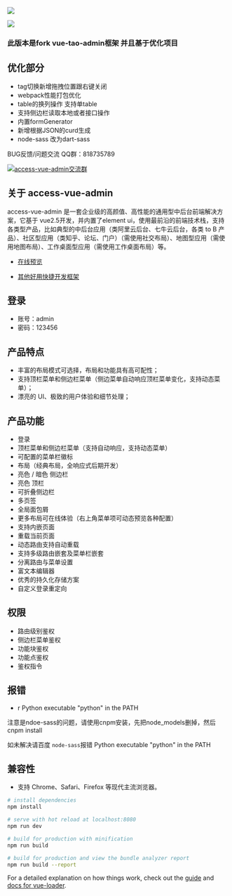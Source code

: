 <!--
 * @Descripttion: 
 * @version: 
 * @Author: zhang zi fang
 * @Date: 2021-01-12 09:16:04
 * @LastEditors: zhang zi fang
 * @LastEditTime: 2021-01-21 09:58:00
-->
<p>
  <img src="https://www.qiniu.lingchen.kim/QQ%E6%88%AA%E5%9B%BE20210109130556.png">
</p>
<p>
  <img src="https://www.qiniu.lingchen.kim/QQ%E6%88%AA%E5%9B%BE20210109130617.png">
</p>

### 此版本是fork vue-tao-admin框架 并且基于优化项目 

## 优化部分

- tag切换新增拖拽位置跟右键关闭
- webpack性能打包优化
- table的换列操作 支持单table
- 支持侧边栏读取本地或者接口操作
- 内置formGenerator
- 新增根据JSON的curd生成
- node-sass 改为dart-sass

BUG反馈/问题交流 QQ群：818735789

<a target="_blank" href="https://qm.qq.com/cgi-bin/qm/qr?k=qjiNxvFry6yQmPuvT98EuAG2stoFSfxd&jump_from=webapi"><img border="0" src="//pub.idqqimg.com/wpa/images/group.png" alt="access-vue-admin交流群" title="access-vue-admin交流群"></a>

## 关于 access-vue-admin
access-vue-admin 是一套企业级的高颜值、高性能的通用型中后台前端解决方案，它基于 vue2.5开发，并内置了element ui，使用最前沿的前端技术栈，支持各类型产品，比如典型的中后台应用（类阿里云后台、七牛云后台，各类 to B 产品）、社区型应用（类知乎、论坛、门户）（需使用社交布局）、地图型应用（需使用地图布局）、工作桌面型应用（需使用工作桌面布局）等。</p>

- [在线预览](https://1292150917.github.io/access-vue-admin/dist/)
<!-- - [详细介绍](https://www.lingchen.kim/Detail?id=364) -->
- [其他好用快捷开发框架](http://plug.zzf9.com/)

## 登录
- 账号：admin
- 密码：123456

## 产品特点
- 丰富的布局模式可选择，布局和功能具有高可配性；
- 支持顶栏菜单和侧边栏菜单（侧边菜单自动响应顶栏菜单变化，支持动态菜单）；
- 漂亮的 UI、极致的用户体验和细节处理；

## 产品功能
- 登录
- 顶栏菜单和侧边栏菜单（支持自动响应，支持动态菜单）
- 可配置的菜单栏徽标
- 布局（经典布局，全响应式后期开发）
- 亮色 / 暗色 侧边栏
- 亮色 顶栏
- 可折叠侧边栏
- 多页签
- 全局面包屑
- 更多布局可在线体验（右上角菜单项可动态预览各种配置）
- 支持内嵌页面
- 重载当前页面
- 动态路由支持自动重载
- 支持多级路由嵌套及菜单栏嵌套
- 分离路由与菜单设置
- 富文本编辑器
- 优秀的持久化存储方案
- 自定义登录重定向

## 权限
- 路由级别鉴权
- 侧边栏菜单鉴权
- 功能块鉴权
- 功能点鉴权
- 鉴权指令

## 报错

- r Python executable "python" in the PATH

注意是ndoe-sass的问题，请使用cnpm安装，先把node_models删掉，然后cnpm install 

如未解决请百度 `node-sass`报错 Python executable "python" in the PATH

## 兼容性
- 支持 Chrome、Safari、Firefox 等现代主流浏览器。

``` bash
# install dependencies
npm install

# serve with hot reload at localhost:8080
npm run dev

# build for production with minification
npm run build

# build for production and view the bundle analyzer report
npm run build --report
```

For a detailed explanation on how things work, check out the [guide](http://vuejs-templates.github.io/webpack/) and [docs for vue-loader](http://vuejs.github.io/vue-loader).
